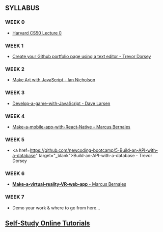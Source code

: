 ## SYLLABUS

### WEEK 0

* <a href="https://www.youtube.com/watch?v=y62zj9ozPOM/" target="_blank">Harvard CS50 Lecture 0</a>

### WEEK 1

* <a href="https://github.com/newcoding-bootcamp/1-Create-your-Github-portfolio-page" target="_blank">Create your Github portfolio page using a text editor - Trevor Dorsey</a>

### WEEK 2

* <a href="https://github.com/newcoding-bootcamp/2-Make-art-with-JavaScript" target="_blank">Make Art with JavaScript - Ian Nicholson</a>

### WEEK 3

* <a href="https://github.com/newcoding-bootcamp/3-Develop-a-game-with-JavaScript" target="_blank">Develop-a-game-with-JavaScript - Dave Larsen</a>

### WEEK 4

* <a href="https://github.com/newcoding-bootcamp/4-Make-a-mobile-app-with-React-Native" target="_blank">Make-a-mobile-app-with-React-Native - Marcus Bernales</a>

### WEEK 5

* <a href=https://github.com/newcoding-bootcamp/5-Build-an-API-with-a-database" target="_blank">Build-an-API-with-a-database - Trevor Dorsey</a>

### WEEK 6

* <a href="https://github.com/newcoding-bootcamp/6-Make-a-virtual-reality-VR-web-app" target="_blank">**Make-a-virtual-reality-VR-web-app** - Marcus Bernales</a>

### WEEK 7

* Demo your work & where to go from here...

## <a href="https://github.com/newcoding-bootcamp/Self-Study-Online-Tutorials" target="_blank">Self-Study Online Tutorials</a>


